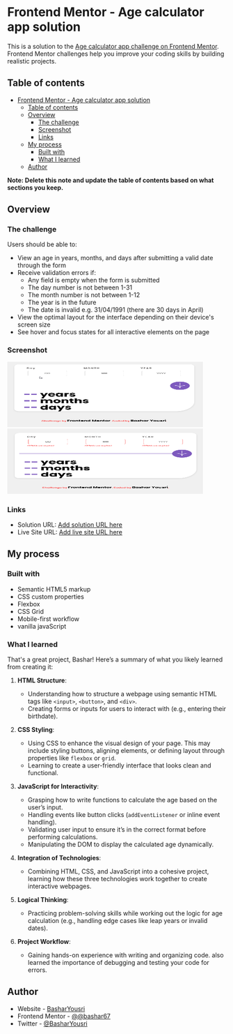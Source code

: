 # Frontend Mentor - Age calculator app solution

This is a solution to the [Age calculator app challenge on Frontend Mentor](https://www.frontendmentor.io/challenges/age-calculator-app-dF9DFFpj-Q). Frontend Mentor challenges help you improve your coding skills by building realistic projects.

## Table of contents

- [Frontend Mentor - Age calculator app solution](#frontend-mentor---age-calculator-app-solution)
  - [Table of contents](#table-of-contents)
  - [Overview](#overview)
    - [The challenge](#the-challenge)
    - [Screenshot](#screenshot)
    - [Links](#links)
  - [My process](#my-process)
    - [Built with](#built-with)
    - [What I learned](#what-i-learned)
  - [Author](#author)

**Note: Delete this note and update the table of contents based on what sections you keep.**

## Overview

### The challenge

Users should be able to:

- View an age in years, months, and days after submitting a valid date through the form
- Receive validation errors if:
  - Any field is empty when the form is submitted
  - The day number is not between 1-31
  - The month number is not between 1-12
  - The year is in the future
  - The date is invalid e.g. 31/04/1991 (there are 30 days in April)
- View the optimal layout for the interface depending on their device's screen size
- See hover and focus states for all interactive elements on the page

### Screenshot
<div>
<img src='https://github.com/bashar67/age-calculator-app-/blob/main/assets/images/page.png' height='150' width='450' />
  <img src='https://github.com/bashar67/age-calculator-app-/blob/main/assets/images/handle_error.png' height='150' width='450' />
</div>

### Links

- Solution URL: [Add solution URL here](https://github.com/bashar67/age-calculator-app-)
- Live Site URL: [Add live site URL here](https://bashar-age-calculator-app.netlify.app/)

## My process

### Built with

- Semantic HTML5 markup
- CSS custom properties
- Flexbox
- CSS Grid
- Mobile-first workflow
- vanilla javaScript

### What I learned

That's a great project, Bashar! Here’s a summary of what you likely learned from creating it:

1. **HTML Structure**:

   - Understanding how to structure a webpage using semantic HTML tags like `<input>`, `<button>`, and `<div>`.
   - Creating forms or inputs for users to interact with (e.g., entering their birthdate).

2. **CSS Styling**:

   - Using CSS to enhance the visual design of your page. This may include styling buttons, aligning elements, or defining layout through properties like `flexbox` or `grid`.
   - Learning to create a user-friendly interface that looks clean and functional.

3. **JavaScript for Interactivity**:

   - Grasping how to write functions to calculate the age based on the user’s input.
   - Handling events like button clicks (`addEventListener` or inline event handling).
   - Validating user input to ensure it’s in the correct format before performing calculations.
   - Manipulating the DOM to display the calculated age dynamically.

4. **Integration of Technologies**:

   - Combining HTML, CSS, and JavaScript into a cohesive project, learning how these three technologies work together to create interactive webpages.

5. **Logical Thinking**:

   - Practicing problem-solving skills while working out the logic for age calculation (e.g., handling edge cases like leap years or invalid dates).

6. **Project Workflow**:
   - Gaining hands-on experience with writing and organizing code. also learned the importance of debugging and testing your code for errors.

## Author

- Website - [BasharYousri](https://bashar-portofolio.netlify.app/)
- Frontend Mentor - [@@bashar67](https://www.frontendmentor.io/profile/bashar67)
- Twitter - [@BasharYousri](https://twitter.com/BasharYousri?t=dPiOUfG_8LHD4cAlOlbSPw&s=35)
